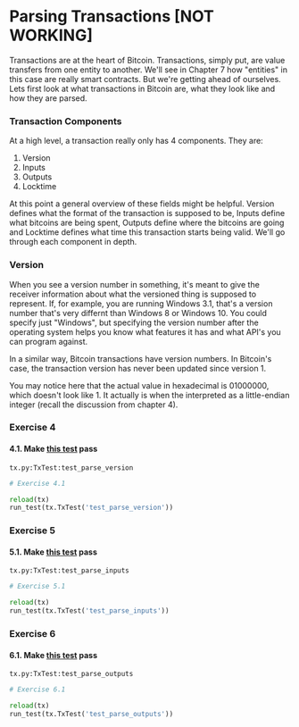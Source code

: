 # Parsing Transactions [NOT WORKING]

Transactions are at the heart of Bitcoin. Transactions, simply put, are value transfers from one entity to another. We'll see in Chapter 7 how "entities" in this case are really smart contracts. But we're getting ahead of ourselves. Lets first look at what transactions in Bitcoin are, what they look like and how they are parsed.

### Transaction Components

At a high level, a transaction really only has 4 components. They are:

1. Version
2. Inputs
3. Outputs
4. Locktime

At this point a general overview of these fields might be helpful. Version defines what the format of the transaction is supposed to be, Inputs define what bitcoins are being spent, Outputs define where the bitcoins are going and Locktime defines what time this transaction starts being valid. We'll go through each component in depth.

### Version

When you see a version number in something, it's meant to give the receiver information about what the versioned thing is supposed to represent. If, for example, you are running Windows 3.1, that's a version number that's very differnt than Windows 8 or Windows 10. You could specify just "Windows", but specifying the version number after the operating system helps you know what features it has and what API's you can program against.

In a similar way, Bitcoin transactions have version numbers. In Bitcoin's case, the transaction version has never been updated since version 1.

You may notice here that the actual value in hexadecimal is 01000000, which doesn't look like 1. It actually is when the interpreted as a little-endian integer (recall the discussion from chapter 4).

### Exercise 4

#### 4.1. Make [this test](/edit/session3/tx.py) pass
```
tx.py:TxTest:test_parse_version
```


```python
# Exercise 4.1

reload(tx)
run_test(tx.TxTest('test_parse_version'))
```

### Exercise 5

#### 5.1. Make [this test](/edit/session3/tx.py) pass
```
tx.py:TxTest:test_parse_inputs
```


```python
# Exercise 5.1

reload(tx)
run_test(tx.TxTest('test_parse_inputs'))
```

### Exercise 6

#### 6.1. Make [this test](/edit/session3/tx.py) pass
```
tx.py:TxTest:test_parse_outputs
```


```python
# Exercise 6.1

reload(tx)
run_test(tx.TxTest('test_parse_outputs'))
```
